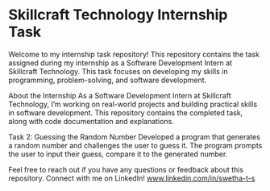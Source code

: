 # Skillcraft Technology Internship Task
Welcome to my internship task repository! This repository contains the task assigned during my internship as a Software Development Intern at Skillcraft Technology. This task focuses on developing my skills in programming, problem-solving, and software development.

About the Internship
As a Software Development Intern at Skillcraft Technology, I’m working on real-world projects and building practical skills in software development. This repository contains the completed task, along with code documentation and explanations.

Task 2: Guessing the Random Number
Developed a program that generates a random number and challenges the user to guess it. The program prompts the user to input their guess, compare it to the generated number.

Feel free to reach out if you have any questions or feedback about this repository. Connect with me on LinkedIn! www.linkedin.com/in/swetha-t-s
